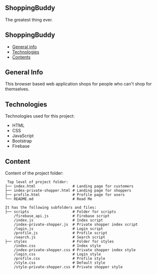 ## ShoppingBuddy

The greatest thing ever.

## ShoppingBuddy

* [General info](#general-info)
* [Technologies](#technologies)
* [Contents](#content)

## General Info
This browser based web application shops for people who can't shop for themselves.

## Technologies
Technologies used for this project:
* HTML
* CSS
* JavaScript
* Bootstrap
* Firebase

## Content
Content of the project folder:

```
 Top level of project folder:
├── index.html                 # Landing page for customers
├── index-private-shopper.html # Landing page for shoppers
├── profile.html               # Profile page for users
└── README.md                  # Read Me

It has the following subfolders and files:
├── scripts                    # Folder for scripts
    /firebase_api.js           # Firebase script
    /index.js                  # Index script
    /index-private-shopper.js  # Private shopper index script
    /login.js                  # Login script
    /profile.js                # Profile script
    /search.js                 # Search script
├── styles                     # Folder for styles
    /index.css                 # Index style
    /index-private-shopper.css # Private shopper index style
    /login.css                 # Login style
    /profile.css               # Profile style
    /style.css                 # Default style
    /style-private-shopper.css # Private shopper style
